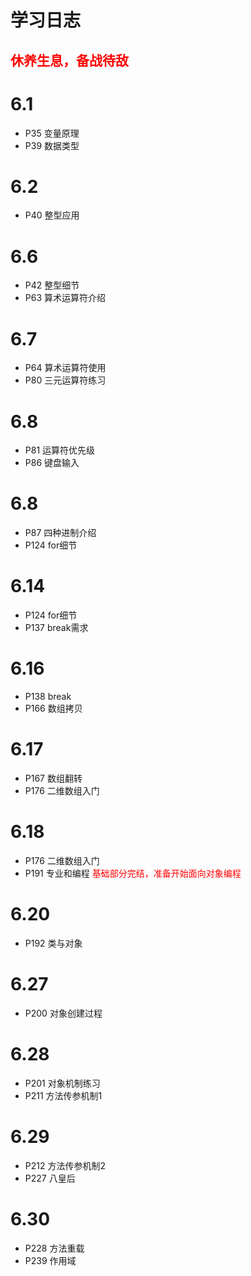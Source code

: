 # 学习日志
<font color="red">休养生息，备战待敌
-
</font>


# 6.1
- P35 变量原理
- P39 数据类型
# 6.2
- P40 整型应用
# 6.6
- P42 整型细节
- P63 算术运算符介绍
# 6.7
- P64 算术运算符使用
- P80 三元运算符练习
# 6.8
- P81 运算符优先级
- P86 键盘输入
# 6.8
- P87 四种进制介绍
- P124 for细节
# 6.14 
- P124 for细节
- P137 break需求
# 6.16
- P138 break
- P166 数组拷贝
# 6.17
- P167 数组翻转
- P176 二维数组入门
# 6.18
- P176 二维数组入门
- P191 专业和编程
<font color="red">基础部分完结，准备开始面向对象编程</font>

# 6.20
- P192 类与对象

# 6.27
- P200 对象创建过程
  
# 6.28
- P201 对象机制练习
- P211 方法传参机制1

# 6.29
- P212 方法传参机制2
- P227 八皇后

# 6.30
- P228 方法重载
- P239 作用域 